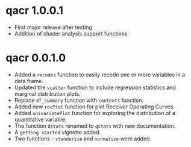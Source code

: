 # qacr 1.0.0.1

* First major release after testing
* Addition of cluster analysis support functions

# qacr 0.0.1.0

* Added a `recodes` function to easily recode one or more variables in a data frame.  
* Updated the `scatter` function to include regression statistics and marginal distribution plots.
* Replace `df_summary` function with `contents` function.  
* Added new `rocPlot` function for plot Receiver Operating Curves.  
* Added `univariatePlot` function for exploring the distribution of a quantitative variable.  
* The function `dstats` renamed to `qstats` with new documentation. 
* A `getting started` vignette added.
* Two functions - `standarize` and `normalize` were added.
